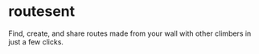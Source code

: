 # routesent
Find, create, and share routes made from your wall with other climbers in just a few clicks.
